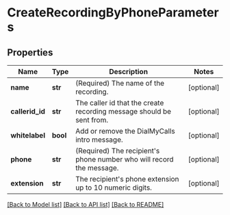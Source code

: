 # CreateRecordingByPhoneParameters

## Properties
Name | Type | Description | Notes
------------ | ------------- | ------------- | -------------
**name** | **str** | (Required)  The name of the recording. | [optional] 
**callerid_id** | **str** | The caller id that the create recording message should be sent from. | [optional] 
**whitelabel** | **bool** | Add or remove the DialMyCalls intro message. | [optional] 
**phone** | **str** | (Required)  The recipient&#39;s phone number who will record the message. | [optional] 
**extension** | **str** | The recipient&#39;s phone extension up to 10 numeric digits. | [optional] 

[[Back to Model list]](../README.md#documentation-for-models) [[Back to API list]](../README.md#documentation-for-api-endpoints) [[Back to README]](../README.md)


